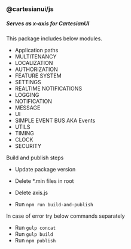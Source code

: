 ### @cartesianui/js

##### _Serves as x-axis for CartesianUI_
 
 This package includes below modules.

- Application paths
- MULTITENANCY
- LOCALIZATION
- AUTHORIZATION
- FEATURE SYSTEM
- SETTINGS
- REALTIME NOTIFICATIONS
- LOGGING
- NOTIFICATION
- MESSAGE   
- UI
- SIMPLE EVENT BUS AKA Events
- UTILS
- TIMING
- CLOCK
- SECURITY


Build and publish steps
 - Update package version
   
 - Delete *.min files in root
 - Delete axis.js
 - Run `npm run build-and-publish`

In case of error try below commands separately
 - Run `gulp concat`
 - Run `gulp build`
 - Run `npm publish`

